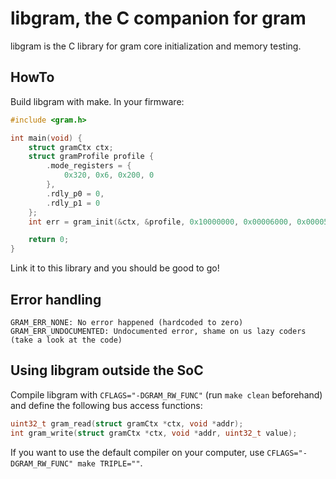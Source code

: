 # libgram, the C companion for gram

libgram is the C library for gram core initialization and memory testing.

## HowTo

Build libgram with make. In your firmware:

```C
#include <gram.h>

int main(void) {
	struct gramCtx ctx;
	struct gramProfile profile {
		.mode_registers = {
			0x320, 0x6, 0x200, 0
		},
		.rdly_p0 = 0,
		.rdly_p1 = 0
	};
	int err = gram_init(&ctx, &profile, 0x10000000, 0x00006000, 0x00005000);

	return 0;
}
```

Link it to this library and you should be good to go!

## Error handling

```
GRAM_ERR_NONE: No error happened (hardcoded to zero)
GRAM_ERR_UNDOCUMENTED: Undocumented error, shame on us lazy coders (take a look at the code)
```

## Using libgram outside the SoC

Compile libgram with `CFLAGS="-DGRAM_RW_FUNC"` (run `make clean` beforehand) and define the following bus access functions:

```c
uint32_t gram_read(struct gramCtx *ctx, void *addr);
int gram_write(struct gramCtx *ctx, void *addr, uint32_t value);
```

If you want to use the default compiler on your computer, use `CFLAGS="-DGRAM_RW_FUNC" make TRIPLE=""`.
